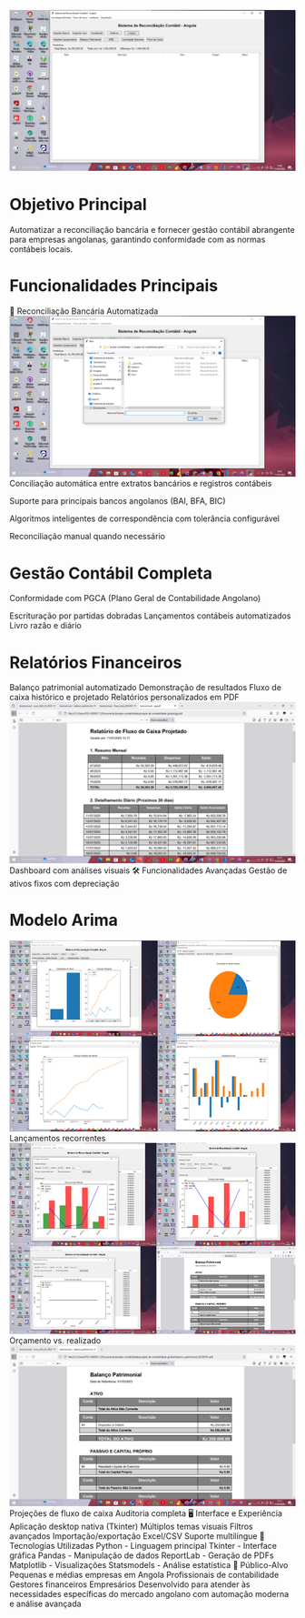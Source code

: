 ![image alt](https://github.com/joelmbele-eng/Sistema-de-Reconciliacao-Bancaria-em-Python/blob/87d05425aeef793cac1d62727ce14d93fc9a9a5f/1.PNG)
 # Objetivo Principal
Automatizar a reconciliação bancária e fornecer gestão contábil abrangente para empresas angolanas, garantindo conformidade com as normas contábeis locais.

# Funcionalidades Principais
🏦 Reconciliação Bancária Automatizada
![image alt](https://github.com/joelmbele-eng/Sistema-de-Reconciliacao-Bancaria-em-Python/blob/4297ec408ab15f46be5b44de0d2e176c98092599/2.PNG)
Conciliação automática entre extratos bancários e registros contábeis

Suporte para principais bancos angolanos (BAI, BFA, BIC)

Algoritmos inteligentes de correspondência com tolerância configurável

Reconciliação manual quando necessário

# Gestão Contábil Completa
Conformidade com PGCA (Plano Geral de Contabilidade Angolano)

Escrituração por partidas dobradas
Lançamentos contábeis automatizados
Livro razão e diário
# Relatórios Financeiros

Balanço patrimonial automatizado
Demonstração de resultados
Fluxo de caixa histórico e projetado
Relatórios personalizados em PDF
![imagem alt](https://github.com/joelmbele-eng/Sistema-de-Reconciliacao-Bancaria-em-Python/blob/07387fb9358b7429c1c7d014c012005911acfbee/16.PNG)
Dashboard com análises visuais
🛠️ Funcionalidades Avançadas
Gestão de ativos fixos com depreciação
# Modelo Arima
![imagem alt](https://github.com/joelmbele-eng/Sistema-de-Reconciliacao-Bancaria-em-Python/blob/fc5ed6fb4aacf616865885275169700dfc92b54d/analise.jpg)
Lançamentos recorrentes
![imagem alt](https://github.com/joelmbele-eng/Sistema-de-Reconciliacao-Bancaria-em-Python/blob/7ec5ba68317161e4bd9fb7fbe43c5623f27aa495/analise2.jpg)
Orçamento vs. realizado
![imagem alt](https://github.com/joelmbele-eng/Sistema-de-Reconciliacao-Bancaria-em-Python/blob/0dc0f718e4ad77d7d49628c342ebff7344ef5cde/9.PNG)
Projeções de fluxo de caixa
Auditoria completa
🖥️ Interface e Experiência
Aplicação desktop nativa (Tkinter)
Múltiplos temas visuais
Filtros avançados
Importação/exportação Excel/CSV
Suporte multilíngue
🔧 Tecnologias Utilizadas
Python - Linguagem principal
Tkinter - Interface gráfica
Pandas - Manipulação de dados
ReportLab - Geração de PDFs
Matplotlib - Visualizações
Statsmodels - Análise estatística
🎯 Público-Alvo
Pequenas e médias empresas em Angola
Profissionais de contabilidade
Gestores financeiros
Empresários
Desenvolvido para atender às necessidades específicas do mercado angolano com automação moderna e análise avançada

